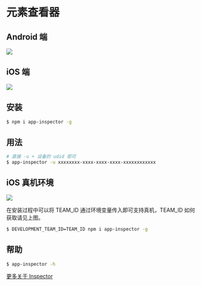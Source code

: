 # 元素查看器

## Android 端

![](http://ww4.sinaimg.cn/large/7dfcf2f7gw1f7bwlhpakwg20s40kge3k.gif)

## iOS 端

![](http://ww4.sinaimg.cn/large/7dfcf2f7gw1f7bwp1mgiyg20s40kg7wh.gif)

## 安装

```bash
$ npm i app-inspector -g
```

## 用法

```bash
# 直接 -u + 设备的 udid 即可
$ app-inspector -u xxxxxxxx-xxxx-xxxx-xxxx-xxxxxxxxxxxx
```

## iOS 真机环境

![](//wx1.sinaimg.cn/large/6d308bd9gy1fg7cnt9hf6j20t70h7782.jpg)

在安装过程中可以将 TEAM_ID 通过环境变量传入即可支持真机，TEAM_ID 如何获取请见上图。

```bash
$ DEVELOPMENT_TEAM_ID=TEAM_ID npm i app-inspector -g
```

## 帮助

```bash
$ app-inspector -h
```

[更多关于 Inspector](//macacajs.github.io/app-inspector/cn/)
